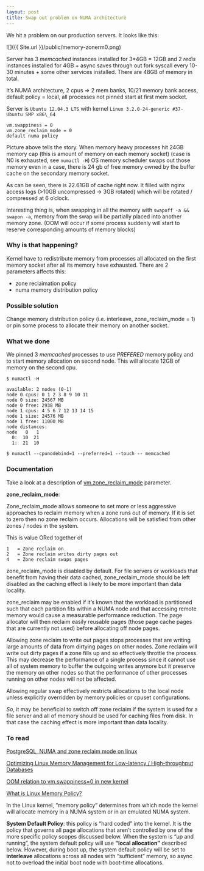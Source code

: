 ```yaml
---
layout: post
title: Swap out problem on NUMA architecture
---
```


We hit a problem on our production servers. It looks like this:

![]({{ Site.url }}/public/memory-zonerm0.png)

Server has 3 _memcached_ instances installed for 3\*4GB = 12GB and
2 _redis_ instances installed for 4GB + async saves through out fork syscall
every 10-30 minutes + some other services installed. There are 48GB of memory in total.

It’s NUMA architecture, 2 cpus => 2 mem banks, 10/21 memory bank access,
default policy = local, all processes not pinned start at first mem socket.

Server is `Ubuntu 12.04.3 LTS` with kernel `Linux 3.2.0-24-generic #37-Ubuntu SMP x86\_64`

    vm.swappiness = 0
    vm.zone_reclaim_mode = 0
    default numa policy

Picture above tells the story. When memory heavy processes hit
24GB memory cap (this is amount of memory on each memory socket)
(case is N0 is exhausted, see `numactl -H`)
OS memory scheduler swaps out those memory even in a case, there is 24 gb
of free memory owned by the buffer cache on the secondary memory socket.

As can be seen, there is 22.61GB of cache right now. It filled with
nginx access logs (>10GB uncompressed -> 3GB rotated) which will be
rotated / compressed at 6 o’clock.

Interesting thing is, when swapping in all the memory with `swapoff -a && swapon -a`,
memory from the swap will be partially placed into another memory zone. (OOM
will occur if some process suddenly will start to reserve corresponding
amounts of memory blocks)

### Why is that happening?

Kernel have to redistribute memory from processes all allocated on the
first memory socket after all its memory have exhausted. There are 2
parameters affects this:

* zone reclaimation policy
* numa memory distribution policy

### Possible solution

Change memory distribution policy (i.e. interleave, zone\_reclaim\_mode = 1) or 
pin some process to allocate their memory on another socket.

### What we done

We pinned 3 _memcached_ processes to use _PREFERED_ memory policy and to start
memory allocation on second node. This will allocate 12GB of memory on the
second cpu.

    $ numactl -H

    available: 2 nodes (0-1)
    node 0 cpus: 0 1 2 3 8 9 10 11
    node 0 size: 24567 MB
    node 0 free: 2938 MB
    node 1 cpus: 4 5 6 7 12 13 14 15
    node 1 size: 24576 MB
    node 1 free: 11000 MB
    node distances:
    node   0   1
      0:  10  21
      1:  21  10

    $ numactl --cpunodebind=1 --preferred=1 --touch -- memcached

### Documentation

Take a look at a description of
[vm.zone\_reclaim\_mode](https://www.kernel.org/doc/Documentation/sysctl/vm.txt)
parameter.

**zone\_reclaim\_mode**:

Zone\_reclaim\_mode allows someone to set more or less aggressive approaches to
reclaim memory when a zone runs out of memory. If it is set to zero then no
zone reclaim occurs. Allocations will be satisfied from other zones / nodes
in the system.

This is value ORed together of

    1   = Zone reclaim on
    2   = Zone reclaim writes dirty pages out
    4   = Zone reclaim swaps pages

zone\_reclaim\_mode is disabled by default.  For file servers or workloads
that benefit from having their data cached, zone\_reclaim\_mode should be
left disabled as the caching effect is likely to be more important than
data locality.

zone\_reclaim may be enabled if it’s known that the workload is partitioned
such that each partition fits within a NUMA node and that accessing remote
memory would cause a measurable performance reduction.  The page allocator
will then reclaim easily reusable pages (those page cache pages that are
currently not used) before allocating off node pages.

Allowing zone reclaim to write out pages stops processes that are
writing large amounts of data from dirtying pages on other nodes. Zone
reclaim will write out dirty pages if a zone fills up and so effectively
throttle the process. This may decrease the performance of a single process
since it cannot use all of system memory to buffer the outgoing writes
anymore but it preserve the memory on other nodes so that the performance
of other processes running on other nodes will not be affected.

Allowing regular swap effectively restricts allocations to the local
node unless explicitly overridden by memory policies or cpuset
configurations.

_So_, it may be beneficial to switch off zone reclaim if the system is
used for a file server and all of memory should be used for caching files
from disk. In that case the caching effect is more important than
data locality.

### To read

[PostgreSQL, NUMA and zone reclaim mode on linux](http://frosty-postgres.blogspot.ru/2012/08/postgresql-numa-and-zone-reclaim-mode.html)

[Optimizing Linux Memory Management for Low-latency / High-throughput Databases](http://engineering.linkedin.com/performance/optimizing-linux-memory-management-low-latency-high-throughput-databases)

[OOM relation to vm.swappiness=0 in new kernel](http://www.mysqlperformanceblog.com/2014/04/28/oom-relation-vm-swappiness0-new-kernel/)

[What is Linux Memory Policy?](https://www.kernel.org/doc/Documentation/vm/numa_memory_policy.txt)

In the Linux kernel, “memory policy” determines from which node the kernel will
allocate memory in a NUMA system or in an emulated NUMA system.

**System Default Policy**: this policy is “hard coded” into the kernel.  It
is the policy that governs all page allocations that aren’t controlled
by one of the more specific policy scopes discussed below.  When the
system is “up and running”, the system default policy will use **“local
allocation”** described below.  However, during boot up, the system
default policy will be set to **interleave** allocations across all nodes
with “sufficient” memory, so async not to overload the initial boot node
with boot-time allocations.
